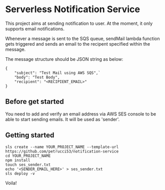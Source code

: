 # Serverless Notification Service
This project aims at sending notification to user. At the moment, it only supports email notifications.

Whenever a message is sent to the SQS queue, sendMail lambda function gets triggered and sends an email to the recipent specified within the message.

The message structure should be JSON string as below:

```
{
    "subject": "Test Mail using AWS SQS",`
    "body": "Test Body",
    "recipient": "<RECIPIENT_EMAIL>"
}
```

## Before get started
You need to add and verify an email address via AWS SES console to be able to start sending emails. It will be used as 'sender'.

## Getting started
```
sls create --name YOUR_PROJECT_NAME --template-url https://github.com/petrucci53/notification-service
cd YOUR_PROJECT_NAME
npm install
touch ses_sender.txt
echo '<SENDER_EMAIL_HERE>' > ses_sender.txt
sls deploy -v
```

Voila!
